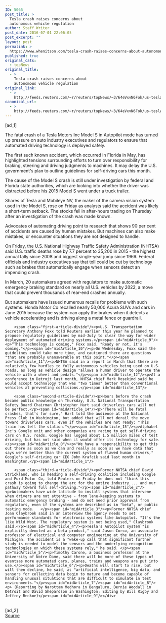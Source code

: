 ```yaml
---
ID: 5065
post_title: >
  Tesla crash raises concerns about
  autonomous vehicle regulation
author: Staff Writer
post_date: 2016-07-01 22:06:05
post_excerpt: ""
layout: post
permalink: >
  https://www.whenitson.com/tesla-crash-raises-concerns-about-autonomous-vehicle-regulation/
published: true
original_cats:
  - topNews
original_title:
  - >
    Tesla crash raises concerns about
    autonomous vehicle regulation
original_link:
  - >
    http://feeds.reuters.com/~r/reuters/topNews/~3/64eVxvN6Fok/us-tesla-autopilot-idUSKCN0ZH4VO
canonical_url:
  - >
    http://feeds.reuters.com/~r/reuters/topNews/~3/64eVxvN6Fok/us-tesla-autopilot-idUSKCN0ZH4VO
---
```

 [ad_1]
<br><div id="articleText">
<span id="midArticle_start"/>

<span id="midArticle_0"/><span class="focusParagraph" readability="3"><p><span class="articleLocatio&lt;/span&gt;n">The fatal crash of a Tesla Motors Inc Model S in Autopilot mode has turned up pressure on auto industry executives and regulators to ensure that automated driving technology is deployed safely.</span></p></span><span id="midArticle_1"/><p>The first such known accident, which occurred in Florida in May, has highlighted tensions surrounding efforts to turn over responsibility for braking, steering and driving judgments to machines. It may delay the U.S. government's plan to outline guidelines for self-driving cars this month.</p><span id="midArticle_2"/><p>The cause of the Model S crash is still under investigation by federal and Florida state authorities, which are looking into whether the driver was distracted before his 2015 Model S went under a truck trailer. </p><span id="midArticle_3"/><p>Shares of Tesla and Mobileye NV, the maker of the camera vision system used in the Model S, rose on Friday as analysts said the accident was likely a short-term setback. The stocks fell in after-hours trading on Thursday after an investigation of the crash was made known.</p><span id="midArticle_4"/><p>Advocates of automating driving point to research that shows 90 per cent of accidents are caused by human mistakes. But machines can also make mistakes, or encounter situations they are not designed to handle.</p><span id="midArticle_5"/><p>On Friday, the U.S. National Highway Traffic Safety Administration (NHTSA) said U.S. traffic deaths rose by 7.7 percent to 35,200 in 2015 - the highest annual tally since 2008 and biggest single-year jump since 1966. Federal officials and industry executives say that toll could be cut by technology such as brakes that automatically engage when sensors detect an impending crash.</p><span id="midArticle_6"/><p>In March, 20 automakers agreed with regulators to make automatic emergency braking standard on nearly all U.S. vehicles by 2022, a move that could prevent thousands of rear-end crashes annually.</p><span id="midArticle_7"/><p>But automakers have issued numerous recalls for problems with such systems. Honda Motor Co recalled nearly 50,000 Acura SUVs and cars in June 2015 because the system can apply the brakes when it detects a vehicle accelerating and is driving along a metal fence or guardrail.</p><span id="midArticle_8"/>
        
        <span class="first-article-divide"/><p>U.S. Transportation Secretary Anthony Foxx told Reuters earlier this year he planned to propose regulatory guidelines by mid-July to clear the way for wider deployment of automated driving systems.</p><span id="midArticle_9"/><p>“This technology is coming," Foxx said. "Ready or not, it’s coming."</p><span id="midArticle_10"/><p>On Wednesday, Foxx said the guidelines could take more time, and cautioned there are questions "that are probably unanswerable at this point."</p><span id="midArticle_11"/><p>NHTSA said in a report in March that there are relatively few hurdles to fully autonomous vehicles being used on U.S. roads, as long as vehicle design "allows a human driver to operate the vehicle with a wheel and pedals."</p><span id="midArticle_12"/><p>At a conference in Detroit last month, NHTSA chief Mark Rosekind said he would accept technology that was "two times" better than conventional vehicles at preventing collisions.</p><span id="midArticle_13"/>
        
        <span class="second-article-divide"/><p>Hours before the crash became public knowledge on Thursday, U.S. National Transportation Safety Board Chairman Christopher Hart said driverless cars will not be perfect.</p><span id="midArticle_14"/><p>"There will be fatal crashes, that's for sure," Hart told the audience at the National Press Club in Washington, but added that will not derail the move toward driverless cars, even if the vehicles are not ready: "This train has left the station."</p><span id="midArticle_15"/><p>Alphabet Inc's Google unit and other companies are racing to get self-driving cars on U.S. roads. Google has logged about 1.5 million miles of test driving, but has not said when it would offer its technology for sale.</p><span id="midArticle_0"/><p>"We have a responsibility to get this out there as soon as we can and really as soon as we have data that says we're better than the current system of flawed human drivers," Google's self-driving car CEO John Krafcik said last month in Washington.</p><span id="midArticle_1"/>
        
        <span class="third-article-divide"/><p>Former NHTSA chief David Strickland, who is heading a self-driving coalition including Google and Ford Motor Co, told Reuters on Friday he does not "think this crash is going to change the arc for the entire industry ... and our pathway toward full self-driving."</p><span id="midArticle_2"/><p>Automakers have wide latitude to install systems that intervene when drivers are not attentive - from lane-keeping systems to automatic emergency braking - and do not need prior approval from regulators, even if the systems are described as in "beta", or public testing mode.   </p><span id="midArticle_3"/><p>Former NHTSA chief Joan Claybrook said in an interview the agency needs to set performance standards for electronic systems like Autopilot. "It's the like Wild West. The regulatory system is not being used," Claybrook said.</p><span id="midArticle_4"/><p>Tesla's Autopilot system "is explicitly denoted as a beta product," said Jason Corso, an associate professor of electrical and computer engineering at the University of Michigan. The accident is a "wake-up call that significant further study is needed to model the sensors and the underlying recognition technologies on which these systems rely," he said. </p><span id="midArticle_5"/><p>Timothy Carone, a business professor at the University of Notre Dame, said there will be more of these types of eventsas more automated cars, planes, trains and weapons are put into use.</p><span id="midArticle_6"/><p>Deaths will start to rise, but will then decline, he said, as "artificial intelligence, big data, and sensors for collecting data begin to mature and become capable of handling unusual situations that are difficult to simulate in test environments."</p><span id="midArticle_7"/><span id="midArticle_8"/><p> (Reporting by Narottam Medhora in Bengaluru, Bernie Woodall in Detroit and David Shepardson in Washington; Editing by Bill Rigby and Jeffrey Benkoe)</p><span id="midArticle_9"/></div>
<br>[ad_2]
<br><a href="http://feeds.reuters.com/~r/reuters/topNews/~3/64eVxvN6Fok/us-tesla-autopilot-idUSKCN0ZH4VO">Source </a>